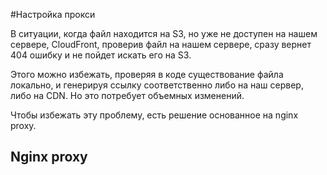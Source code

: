 #Настройка прокси

В ситуации, когда файл находится на S3, но уже не доступен на нашем сервере, CloudFront, проверив файл на нашем сервере, сразу вернет 404 ошибку и не пойдет искать его на S3.

Этого можно избежать, проверяя в коде существование файла локально, и генерируя ссылку соответственно либо на наш сервер, либо на CDN. Но это потребует объемных изменений.

Чтобы избежать эту проблему, есть решение основанное на nginx proxy.

## Nginx proxy

